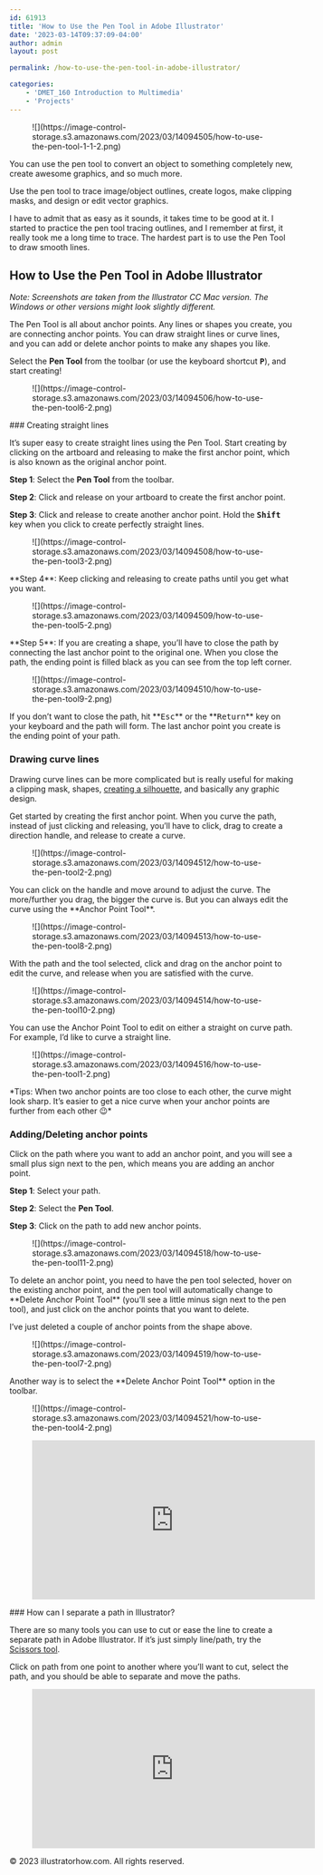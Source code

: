 ```yaml
---
id: 61913
title: 'How to Use the Pen Tool in Adobe Illustrator'
date: '2023-03-14T09:37:09-04:00'
author: admin
layout: post

permalink: /how-to-use-the-pen-tool-in-adobe-illustrator/

categories:
    - 'DMET_160 Introduction to Multimedia'
    - 'Projects'
---
```


<figure class="wp-block-image">![](https://image-control-storage.s3.amazonaws.com/2023/03/14094505/how-to-use-the-pen-tool-1-1-2.png)</figure>You can use the pen tool to convert an object to something completely new, create awesome graphics, and so much more.

Use the pen tool to trace image/object outlines, create logos, make clipping masks, and design or edit vector graphics.

I have to admit that as easy as it sounds, it takes time to be good at it. I started to practice the pen tool tracing outlines, and I remember at first, it really took me a long time to trace. The hardest part is to use the Pen Tool to draw smooth lines.

## How to Use the Pen Tool in Adobe Illustrator

*Note: Screenshots are taken from the Illustrator CC Mac version. The Windows or other versions might look slightly different.*

The Pen Tool is all about anchor points. Any lines or shapes you create, you are connecting anchor points. You can draw straight lines or curve lines, and you can add or delete anchor points to make any shapes you like.

Select the **Pen Tool** from the toolbar (or use the keyboard shortcut **<kbd>P</kbd>**), and start creating!

<figure class="wp-block-image">![](https://image-control-storage.s3.amazonaws.com/2023/03/14094506/how-to-use-the-pen-tool6-2.png)</figure>### Creating straight lines 

It’s super easy to create straight lines using the Pen Tool. Start creating by clicking on the artboard and releasing to make the first anchor point, which is also known as the original anchor point.

**Step 1**: Select the **Pen Tool** from the toolbar.

**Step 2**: Click and release on your artboard to create the first anchor point.

**Step 3**: Click and release to create another anchor point. Hold the **<kbd>Shift</kbd>** key when you click to create perfectly straight lines.

<figure class="wp-block-image">![](https://image-control-storage.s3.amazonaws.com/2023/03/14094508/how-to-use-the-pen-tool3-2.png)</figure>**Step 4**: Keep clicking and releasing to create paths until you get what you want.

<figure class="wp-block-image">![](https://image-control-storage.s3.amazonaws.com/2023/03/14094509/how-to-use-the-pen-tool5-2.png)</figure>**Step 5**: If you are creating a shape, you’ll have to close the path by connecting the last anchor point to the original one. When you close the path, the ending point is filled black as you can see from the top left corner.

<figure class="wp-block-image">![](https://image-control-storage.s3.amazonaws.com/2023/03/14094510/how-to-use-the-pen-tool9-2.png)</figure>If you don’t want to close the path, hit **<kbd>Esc</kbd>** or the **<kbd>Return</kbd>** key on your keyboard and the path will form. The last anchor point you create is the ending point of your path.

### Drawing curve lines 

Drawing curve lines can be more complicated but is really useful for making a clipping mask, shapes, [creating a silhouette](https://illustratorhow.com/how-to-make-silhouettes/), and basically any graphic design.

Get started by creating the first anchor point. When you curve the path, instead of just clicking and releasing, you’ll have to click, drag to create a direction handle, and release to create a curve.

<figure class="wp-block-image">![](https://image-control-storage.s3.amazonaws.com/2023/03/14094512/how-to-use-the-pen-tool2-2.png)</figure>You can click on the handle and move around to adjust the curve. The more/further you drag, the bigger the curve is. But you can always edit the curve using the **Anchor Point Tool**.

<figure class="wp-block-image">![](https://image-control-storage.s3.amazonaws.com/2023/03/14094513/how-to-use-the-pen-tool8-2.png)</figure>With the path and the tool selected, click and drag on the anchor point to edit the curve, and release when you are satisfied with the curve.

<figure class="wp-block-image">![](https://image-control-storage.s3.amazonaws.com/2023/03/14094514/how-to-use-the-pen-tool10-2.png)</figure>You can use the Anchor Point Tool to edit on either a straight on curve path. For example, I’d like to curve a straight line.

<figure class="wp-block-image">![](https://image-control-storage.s3.amazonaws.com/2023/03/14094516/how-to-use-the-pen-tool1-2.png)</figure>*Tips: When two anchor points are too close to each other, the curve might look sharp. It’s easier to get a nice curve when your anchor points are further from each other 😉*

### Adding/Deleting anchor points 

Click on the path where you want to add an anchor point, and you will see a small plus sign next to the pen, which means you are adding an anchor point.

**Step 1**: Select your path.

**Step 2**: Select the **Pen Tool**.

**Step 3**: Click on the path to add new anchor points.

<figure class="wp-block-image">![](https://image-control-storage.s3.amazonaws.com/2023/03/14094518/how-to-use-the-pen-tool11-2.png)</figure>To delete an anchor point, you need to have the pen tool selected, hover on the existing anchor point, and the pen tool will automatically change to **Delete Anchor Point Tool** (you’ll see a little minus sign next to the pen tool), and just click on the anchor points that you want to delete.

I’ve just deleted a couple of anchor points from the shape above.

<figure class="wp-block-image">![](https://image-control-storage.s3.amazonaws.com/2023/03/14094519/how-to-use-the-pen-tool7-2.png)</figure>Another way is to select the **Delete Anchor Point Tool** option in the toolbar.

<figure class="wp-block-image">![](https://image-control-storage.s3.amazonaws.com/2023/03/14094521/how-to-use-the-pen-tool4-2.png)</figure>
<figure class="wp-block-embed is-type-rich is-provider-embed-handler wp-block-embed-embed-handler wp-embed-aspect-16-9 wp-has-aspect-ratio"><div class="wp-block-embed__wrapper"><iframe allow="accelerometer; autoplay; clipboard-write; encrypted-media; gyroscope; picture-in-picture; web-share" allowfullscreen="" frameborder="0" height="281" loading="lazy" referrerpolicy="strict-origin-when-cross-origin" src="https://www.youtube.com/embed/9LII2at-MEU?feature=oembed" title="Joining Paths Together in Adobe Illustrator" width="500"></iframe></div></figure>### How can I separate a path in Illustrator?

There are so many tools you can use to cut or ease the line to create a separate path in Adobe Illustrator. If it’s just simply line/path, try the [Scissors tool](https://illustratorhow.com/how-to-use-scissors-tool/).

Click on path from one point to another where you’ll want to cut, select the path, and you should be able to separate and move the paths.

<figure class="wp-block-embed is-type-rich is-provider-embed-handler wp-block-embed-embed-handler wp-embed-aspect-16-9 wp-has-aspect-ratio"><div class="wp-block-embed__wrapper"><iframe allow="accelerometer; autoplay; clipboard-write; encrypted-media; gyroscope; picture-in-picture; web-share" allowfullscreen="" frameborder="0" height="281" loading="lazy" referrerpolicy="strict-origin-when-cross-origin" src="https://www.youtube.com/embed/BXcHMFi5I1g?feature=oembed" title="Split a Path in Illustrator | VectorScribe" width="500"></iframe></div></figure>© 2023 illustratorhow.com. All rights reserved.